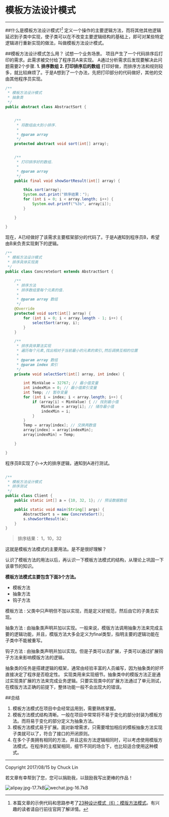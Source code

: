 # 模板方法设计模式


---

##什么是模板方法设计模式?[^1]
定义一个操作的主要逻辑方法，而将其他其他逻辑延迟到子类中实现，使子类可以在不改变主要逻辑结构的基础上，即可对某些特定逻辑进行重新实现的做法，叫做模板方法设计模式。

##模板方法设计模式怎么用？
试想一个业务场景。
项目产生了一个代码排序后打印的需求。此需求被交付给了程序员A来实现。
A通过分析需求后发现要解决此问题需要2个步骤.
**1. 排序数组
2. 打印排序后的数组**
打印好做，而排序方法和规则较多，就比较麻烦了。于是A想到了一个办法，先把打印部分的代码做好，其他的交由其他程序员实现。
```java
/**
 * 模板方法设计模式
 * 抽象类
 */
public abstract class AbstractSort {


    /**
     * 将数组由大到小排序.
     *
     * @param array
     */
    protected abstract void sort(int[] array);


    /**
     * 打印排序好的数组.
     *
     * @param array
     */
    public final void showSortResult(int[] array) {

        this.sort(array);
        System.out.print("排序结果：");
        for (int i = 0; i < array.length; i++) {
            System.out.printf("%3s", array[i]);
        }

    }

}

```
现在，A已经做好了该需求主要框架部分的代码了。于是A通知到程序员B，希望由B来负责实现剩下的逻辑。

```java
/**
 * 模板方法设计模式
 * 排序具体实现类
 */
public class ConcreteSort extends AbstractSort {

    /**
     * 排序方法
     * 排序数组里每个元素的值.
     *
     * @param array 数组
     */
    @Override
    protected void sort(int[] array) {
        for (int i = 0; i < array.length - 1; i++) {
            selectSort(array, i);
        }
    }

    /**
     * 排序具体算法实现
     * 遍历每个元素,找出相对于当前最小的元素的索引,然后调换互相的位置
     *
     * @param array 数组
     * @param index 索引
     */
    private void selectSort(int[] array, int index) {

        int MinValue = 32767; // 最小值变量
        int indexMin = 0; // 最小值索引变量
        int Temp; // 暂存变量
        for (int i = index; i < array.length; i++) {
            if (array[i] < MinValue) { // 找到最小值
                MinValue = array[i]; // 储存最小值
                indexMin = i;
            }
        }
        Temp = array[index]; // 交换两数值
        array[index] = array[indexMin];
        array[indexMin] = Temp;

    }

}
```
程序员B实现了小->大的排序逻辑，通知到A进行测试。

```java

/**
 * 模板方法设计模式
 * 排序测试
 */
public class Client {
    public static int[] a = {10, 32, 1}; // 预设数据数组

    public static void main(String[] args) {
        AbstractSort s = new ConcreteSort();
        s.showSortResult(a);
    }
}
```
>排序结果：  1，10，32

这就是模板方法模式的主要用法。是不是很好理解？

认识了模板方法的用法以后，再认识一下模板方法模式的结构，从理论上巩固一下该章节的知识。

**模板方法模式主要包含下面3个方法。**

- 模板方法
- 抽象方法
- 钩子方法

模板方法
:   父类中只声明但不加以实现，而是定义好规范，然后由它的子类去实现。

抽象方法
:   由抽象类声明并加以实现。一般来说，模版方法调用抽象方法来完成主要的逻辑功能，并且，模版方法大多会定义为final类型，指明主要的逻辑功能在子类中不能被重写。

钩子方法
:   由抽象类声明并加以实现。但是子类可以去扩展，子类可以通过扩展钩子方法来影响模版方法的逻辑。


抽象类的任务是搭建逻辑的框架，通常由经验丰富的人员编写，因为抽象类的好坏直接决定了程序是否稳定性。
实现类用来实现细节。抽象类中的模版方法正是通过实现类扩展的方法来完成业务逻辑。只要实现类中的扩展方法通过了单元测试，在模版方法正确的前提下，整体功能一般不会出现大的错误。


##总结
1. 模板方法模式在项目中会经常运用到，需要熟练掌握。
2. 模板方法模式结构清晰。一般在项目中常常将不易于变化的部分封装为模板方法。而将易于变化的部分定义为抽象方法。
3. 模板方法模式易于扩展。面对新增需求，只需要增加相应的模板抽象方法实现子类就可以了，符合了接口的开闭原则。
4. 在多个子类拥有相同的方法，并且这些方法逻辑相同时，可以考虑使用模版方法模式。在程序的主框架相同，细节不同的场合下，也比较适合使用这种模式。

---
Copyright 2017/08/15 by Chuck Lin

若文章有幸帮到了您，您可以捐助我，以鼓励我写出更棒的作品！

![alipay.jpg-17.7kB][99]![wechat.jpg-16.7kB][98]


[99]: http://static.zybuluo.com/mikumikulch/6g65s5tsspdmsk87a8ariszo/alipay.jpg
[98]: http://static.zybuluo.com/mikumikulch/rk5hldgo4wi9fv23xu3vm8pf/wechat.jpg




[^1]: 本篇文章的示例代码和思路参考了[23种设计模式（6）：模版方法模式](http://www.importnew.com/15546.html)。有兴趣的读者请自行前往官网了解详情。
















